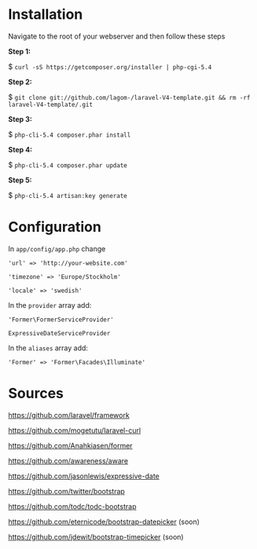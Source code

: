 # Installation

Navigate to the root of your webserver and then follow these steps

**Step 1:**

$ `curl -sS https://getcomposer.org/installer | php-cgi-5.4`

**Step 2:**

$ `git clone git://github.com/lagom-/laravel-V4-template.git && rm -rf laravel-V4-template/.git`

**Step 3:**

$ `php-cli-5.4 composer.phar install`

**Step 4:**

$ `php-cli-5.4 composer.phar update`

**Step 5:**

$ `php-cli-5.4 artisan:key generate`

# Configuration
In `app/config/app.php` change

`'url' => 'http://your-website.com'`

`'timezone' => 'Europe/Stockholm'`

`'locale' => 'swedish'`

In the `provider` array add:

`'Former\FormerServiceProvider'`

`ExpressiveDateServiceProvider`

In the `aliases` array add:

`'Former' => 'Former\Facades\Illuminate'`

# Sources
https://github.com/laravel/framework

https://github.com/mogetutu/laravel-curl

https://github.com/Anahkiasen/former

https://github.com/awareness/aware

https://github.com/jasonlewis/expressive-date

https://github.com/twitter/bootstrap

https://github.com/todc/todc-bootstrap

https://github.com/eternicode/bootstrap-datepicker (soon)

https://github.com/jdewit/bootstrap-timepicker (soon)
